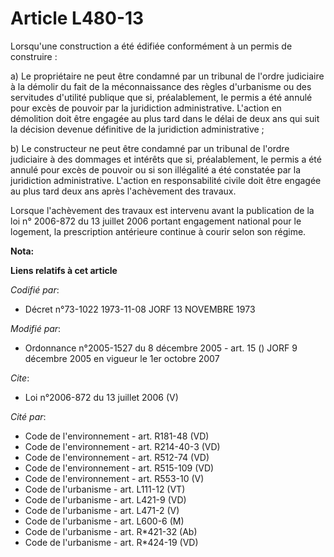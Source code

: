 # Article L480-13

Lorsqu'une construction a été édifiée conformément à un permis de construire : 

a) Le propriétaire ne peut être condamné par un tribunal de l'ordre judiciaire à la démolir du fait de la méconnaissance des
règles d'urbanisme ou des servitudes d'utilité publique que si, préalablement, le permis a été annulé pour excès de pouvoir
par la juridiction administrative. L'action en démolition doit être engagée au plus tard dans le délai de deux ans qui suit
la décision devenue définitive de la juridiction administrative ; 

b) Le constructeur ne peut être condamné par un tribunal de l'ordre judiciaire à des dommages et intérêts que si,
préalablement, le permis a été annulé pour excès de pouvoir ou si son illégalité a été constatée par la juridiction
administrative. L'action en responsabilité civile doit être engagée au plus tard deux ans après l'achèvement des travaux. 

Lorsque l'achèvement des travaux est intervenu avant la publication de la loi n° 2006-872 du 13 juillet 2006 portant
engagement national pour le logement, la prescription antérieure continue à courir selon son régime.

**Nota:**



**Liens relatifs à cet article**

_Codifié par_:

  - Décret n°73-1022 1973-11-08 JORF 13 NOVEMBRE 1973

_Modifié par_:

  - Ordonnance n°2005-1527 du 8 décembre 2005 - art. 15 () JORF 9 décembre 2005 en vigueur le 1er octobre 2007

_Cite_:

  - Loi n°2006-872 du 13 juillet 2006 (V)

_Cité par_:

  - Code de l'environnement - art. R181-48 (VD)
  - Code de l'environnement - art. R214-40-3 (VD)
  - Code de l'environnement - art. R512-74 (VD)
  - Code de l'environnement - art. R515-109 (VD)
  - Code de l'environnement - art. R553-10 (V)
  - Code de l'urbanisme - art. L111-12 (VT)
  - Code de l'urbanisme - art. L421-9 (VD)
  - Code de l'urbanisme - art. L471-2 (V)
  - Code de l'urbanisme - art. L600-6 (M)
  - Code de l'urbanisme - art. R*421-32 (Ab)
  - Code de l'urbanisme - art. R*424-19 (VD)
